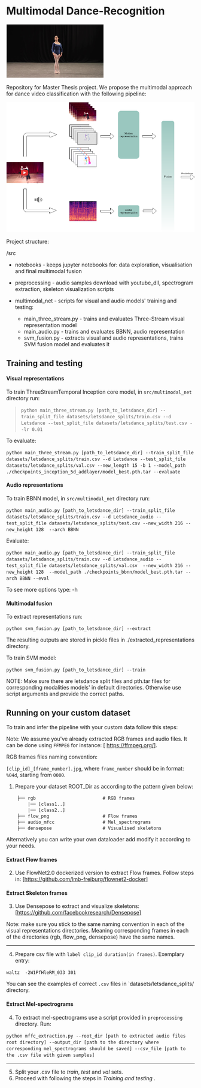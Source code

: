 # Multimodal Dance-Recognition 

![alt text](images/ballet.png )

Repository for Master Thesis project. We propose the multimodal approach for dance video classification with the following pipeline:

![alt text](images/overall.png)



Project structure:

/src

* notebooks - keeps jupyter notebooks for: data exploration, visualisation
and final multimodal fusion

* preprocessing - audio samples download with youtube_dll, 
spectrogram extraction, 
skeleton visualization scripts

* multimodal_net - scripts for visual and audio models' training and testing:
  * main_three_stream.py - trains and evaluates Three-Stream visual representation model
  * main_audio.py - trains and evaluates BBNN, audio representation
  * svm_fusion.py - extracts visual and audio representations, trains SVM fusion model and evaluates it

## Training and testing
#### Visual representations

  To train ThreeStreamTemporal Inception core model, in `src/multimodal_net` directory run:
  
> `python main_three_stream.py [path_to_letsdance_dir] --train_split_file datasets/letsdance_splits/train.csv --d Letsdance --test_split_file datasets/letsdance_splits/test.csv --lr 0.01`
  
  To evaluate: 
  
  `python main_three_stream.py [path_to_letsdance_dir] --train_split_file datasets/letsdance_splits/train.csv --d Letsdance --test_split_file datasets/letsdance_splits/val.csv --new_length 15 -b 1 --model_path ./checkpoints_inception_5d_addlayer/model_best.pth.tar --evaluate`
  
#### Audio representations
  To train BBNN model, in `src/multimodal_net` directory run:
  
  `python main_audio.py [path_to_letsdance_dir] --train_split_file datasets/letsdance_splits/train.csv --d Letsdance_audio --test_split_file datasets/letsdance_splits/test.csv --new_width 216 --new_height 128  --arch BBNN` 
  
  Evaluate:
  
  `python main_audio.py [path_to_letsdance_dir] --train_split_file datasets/letsdance_splits/train.csv --d Letsdance_audio --test_split_file datasets/letsdance_splits/val.csv  --new_width 216 --new_height 128  --model_path ./checkpoints_bbnn/model_best.pth.tar --arch BBNN --eval ` 

To see more options type: -h

#### Multimodal fusion

To extract representations run:

`python svm_fusion.py [path_to_letsdance_dir] --extract`

The resulting outputs are stored in pickle files in ./extracted_representations directory.

To train SVM model:

`python svm_fusion.py [path_to_letsdance_dir] --train`

NOTE: Make sure there are letsdance split files
and pth.tar files for corresponding modalities models' in default directories.
Otherwise use script arguments and provide the correct paths.

## Running on your custom dataset

To train and infer the pipeline with your custom data follow this steps:

Note: We assume you've already extracted RGB frames and audio files. 
It can be done using `FFMPEG` for instance: [ https://ffmpeg.org/].

RGB frames files naming convention:

`[clip_id]_[frame_number].jpg`,
where `frame_number` should be in format: `%04d`, starting from `0000`.

1. Prepare your dataset ROOT_Dir as according to the pattern given below:
```
    ├── rgb                         # RGB frames
        |── [class1..]
        |── [class2..]
    ├── flow_png                    # Flow frames
    ├── audio_mfcc                  # Mel_spectrograms
    ├── densepose                   # Visualised skeletons
```
Alternatively you can write your own dataloader add modify it according to your needs.

#### Extract Flow frames

2. Use FlowNet2.0 dockerized version to extract Flow frames. Follow steps in:
[https://github.com/lmb-freiburg/flownet2-docker]

#### Extract Skeleton frames
3. Use Densepose to extract and visualize skeletons: 
[https://github.com/facebookresearch/Densepose]

Note: make sure you stick to the same naming convention in each of the visual 
representations directories. Meaning corresponding frames in each of the
directories (rgb, flow_png, densepose) have the same names. 

-------

4. Prepare csv file with `label clip_id duration(in frames)`. Exemplary entry:

`waltz	-2W1PfHleRM_033	301`

You can see the examples of correct `.csv` files in `datasets/letsdance_splits/ directory.

#### Extract Mel-spectrograms
4. To extract mel-spectrograms use a script provided in `preprocessing` directory. Run:

`python mffc_extraction.py --root_dir [path to extracted audio files root directory]
--output_dir [path to the directory where corresponding mel_spectrograms should be saved]
--csv_file [path to the .csv file with given samples]`

----
5. Split your .csv file to *train*, *test* and *val* sets. 
6. Proceed with following the steps  in *Training and testing* .


